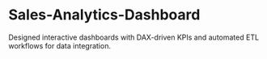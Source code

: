 # Sales-Analytics-Dashboard
Designed interactive dashboards with DAX-driven KPIs and automated ETL workflows for data integration.
